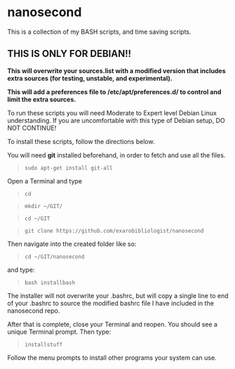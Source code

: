 nanosecond
==========
This is a collection of my BASH scripts, and time saving scripts.

<h2>THIS IS ONLY FOR DEBIAN!!</h2>

<b>This will overwrite your sources.list with a modified version that includes extra sources (for testing, unstable, and experimental).</b>

<b>This will add a preferences file to /etc/apt/preferences.d/ to control and limit the extra sources.</b>

To run these scripts you will need Moderate to Expert level Debian Linux understanding. If you are uncomfortable with this type of Debian setup, DO NOT CONTINUE!

To install these scripts, follow the directions below.

You will need <b>git</b> installed beforehand, in order to fetch and use all the files.

<blockquote><code>sudo apt-get install git-all</code></blockquote>

Open a Terminal and type
<blockquote><code>cd</code></blockquote>
<blockquote><code>mkdir ~/GIT/</code></blockquote>
<blockquote><code>cd ~/GIT</code></blockquote>
<blockquote><code>git clone https://github.com/exarobibliologist/nanosecond</code></blockquote>

Then navigate into the created folder like so:
<blockquote><code>cd ~/GIT/nanosecond</code></blockquote>

and type:
<blockquote><code>bash installbash</code></blockquote>

The installer will not overwrite your .bashrc, but will copy a single line to end of your .bashrc to source the modified bashrc file I have included in the nanosecond repo.

After that is complete, close your Terminal and reopen.
You should see a unique Terminal prompt.
Then type:

<blockquote><code>installstuff</code></blockquote>

Follow the menu prompts to install other programs your system can use.
